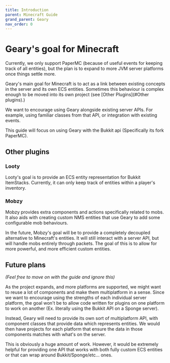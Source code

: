 ```yaml
---
title: Introduction
parent: Minecraft Guide
grand_parent: Geary
nav_order: 0
---
```


# Geary's goal for Minecraft

Currently, we only support PaperMC (because of useful events for keeping track of all entities), but the plan is to expand to more JVM server platforms once things settle more.

Geary's main goal for Minecraft is to act as a link between existing concepts in the server and its own ECS entities. Sometimes this behaviour is complex enough to be moved into its own project (see [Other Plugins](#Other plugins).)

We want to encourage using Geary alongside existing server APIs. For example, using familiar classes from that API, or integration with existing events.

This guide will focus on using Geary with the Bukkit api (Specifically its fork PaperMC).

## Other plugins

### Looty

Looty's goal is to provide an ECS entity representation for Bukkit ItemStacks. Currently, it can only keep track of entities within a player's inventory.

### Mobzy

Mobzy provides extra components and actions specifically related to mobs. It also aids with creating custom NMS entities that use Geary to add some configurable mob behaviours.

In the future, Mobzy's goal will be to provide a completely decoupled alternative to Minecraft's entities. It will still interact with a server API, but will handle mobs entirely through packets. The goal of this is to allow for more powerful, and more efficient custom entities.

## Future plans

*(Feel free to move on with the guide and ignore this)*

As the project expands, and more platforms are supported, we might want to reuse a lot of components and make them multiplatform in a sense. Since we want to encourage using the strengths of each individual server platform, the goal won't be to allow code written for plugins on one platform to work on another (Ex. literally using the Bukkit API on a Sponge server).

Instead, Geary will need to provide its own sort of multiplatform API, with component classes that provide data which represents entities. We would then have projects for each platform that ensure the data in those components matches with what's on the server.

This is obviously a huge amount of work. However, it would be extremely helpful for providing one API that works with both fully custom ECS entities or that can wrap around Bukkit/Sponge/etc... ones.
